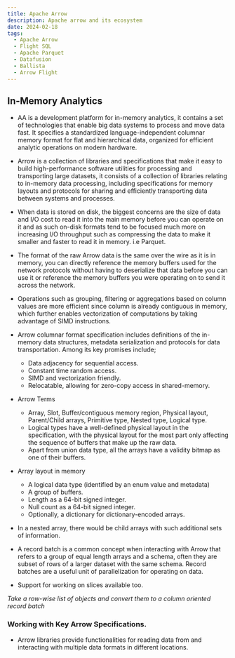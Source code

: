 ```yaml
---
title: Apache Arrow
description: Apache arrow and its ecosystem
date: 2024-02-18
tags: 
  - Apache Arrow
  - Flight SQL
  - Apache Parquet
  - Datafusion
  - Ballista 
  - Arrow Flight
---
```


## In-Memory Analytics

- AA is a development platform for in-memory analytics, it contains a set of technologies that enable big data systems to process and move data fast. It specifies a standardized
  language-independent columnar memory format for flat and hierarchical data, organized for efficient analytic operations on modern hardware.
- Arrow is a collection of libraries and specifications that make it easy to build high-performance software utilities for processing and transporting large datasets, it consists
  of a collection of libraries relating to in-memory data processing, including specifications for memory layouts and protocols for sharing and efficiently transporting data between
  systems and processes.
- When data is stored on disk, the biggest concerns are the size of data and I/O cost to read it into the main memory before you can operate on it and as such on-disk formats tend
  to be focused much more on increasing I/O throughput such as compressing the data to make it smaller and faster to read it in memory. i.e Parquet.
- The format of the raw Arrow data is the same over the wire as it is in memory, you can directly reference the memory buffers used for the network protocols without having to 
  deserialize that data before you can use it or reference the memory buffers you were operating on to send it across the network.
- Operations such as grouping, filtering or aggregations based on column values are more efficient since column is already contiguous in memory, which further enables vectorization of
  computations by taking advantage of SIMD instructions.

- Arrow columnar format specification includes definitions of the in-memory data structures, metadata serialization and protocols for data transportation. Among its key promises include;
  - Data adjacency for sequential access.
  - Constant time random access.
  - SIMD and vectorization friendly.
  - Relocatable, allowing for zero-copy access in shared-memory.
  
- Arrow Terms
  - Array, Slot, Buffer/contiguous memory region, Physical layout, Parent/Child arrays, Primitive type, Nested type, Logical type.
  - Logical types have a well-defined physical layout in the specification, with the physical layout for the most part only affecting the sequence of buffers that make up the raw data.
  - Apart from union data type, all the arrays have a validity bitmap as one of their buffers.
  
- Array layout in memory
  - A logical data type (identified by an enum value and metadata)
  - A group of buffers.
  - Length as a 64-bit signed integer.
  - Null count as a 64-bit signed integer.
  - Optionally, a dictionary for dictionary-encoded arrays.

- In a nested array, there would be child arrays with such additional sets of information.
- A record batch is a common concept when interacting with Arrow that refers to a group of equal length arrays and a schema, often they are subset of rows of a larger dataset with the 
  same schema. Record batches are a useful unit of parallelization for operating on data.
- Support for working on slices available too.

*Take a row-wise list of objects and convert them to a column oriented record batch*  

### Working with Key Arrow Specifications. 

- Arrow libraries provide functionalities for reading data from and interacting with multiple data formats in different locations.


